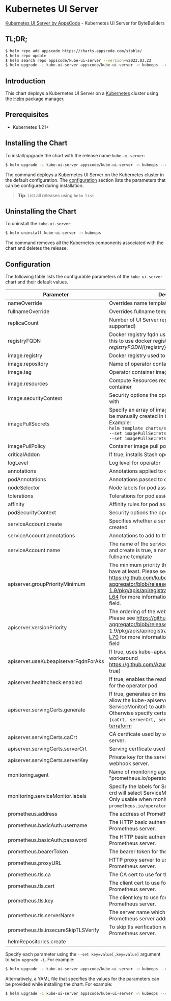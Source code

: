 # Kubernetes UI Server

[Kubernetes UI Server by AppsCode](https://github.com/kubeops/ui-server) - Kubernetes UI Server for ByteBuilders

## TL;DR;

```bash
$ helm repo add appscode https://charts.appscode.com/stable/
$ helm repo update
$ helm search repo appscode/kube-ui-server --version=v2023.03.23
$ helm upgrade -i kube-ui-server appscode/kube-ui-server -n kubeops --create-namespace --version=v2023.03.23
```

## Introduction

This chart deploys a Kubernetes UI Server on a [Kubernetes](http://kubernetes.io) cluster using the [Helm](https://helm.sh) package manager.

## Prerequisites

- Kubernetes 1.21+

## Installing the Chart

To install/upgrade the chart with the release name `kube-ui-server`:

```bash
$ helm upgrade -i kube-ui-server appscode/kube-ui-server -n kubeops --create-namespace --version=v2023.03.23
```

The command deploys a Kubernetes UI Server on the Kubernetes cluster in the default configuration. The [configuration](#configuration) section lists the parameters that can be configured during installation.

> **Tip**: List all releases using `helm list`

## Uninstalling the Chart

To uninstall the `kube-ui-server`:

```bash
$ helm uninstall kube-ui-server -n kubeops
```

The command removes all the Kubernetes components associated with the chart and deletes the release.

## Configuration

The following table lists the configurable parameters of the `kube-ui-server` chart and their default values.

|              Parameter               |                                                                                                                                                                         Description                                                                                                                                                                          |               Default               |
|--------------------------------------|--------------------------------------------------------------------------------------------------------------------------------------------------------------------------------------------------------------------------------------------------------------------------------------------------------------------------------------------------------------|-------------------------------------|
| nameOverride                         | Overrides name template                                                                                                                                                                                                                                                                                                                                      | <code>""</code>                     |
| fullnameOverride                     | Overrides fullname template                                                                                                                                                                                                                                                                                                                                  | <code>""</code>                     |
| replicaCount                         | Number of UI Server replicas to create (only 1 is supported)                                                                                                                                                                                                                                                                                                 | <code>1</code>                      |
| registryFQDN                         | Docker registry fqdn used to pull docker images Set this to use docker registry hosted at ${registryFQDN}/${registry}/${image}                                                                                                                                                                                                                               | <code>ghcr.io</code>                |
| image.registry                       | Docker registry used to pull operator image                                                                                                                                                                                                                                                                                                                  | <code>appscode</code>               |
| image.repository                     | Name of operator container image                                                                                                                                                                                                                                                                                                                             | <code>kube-ui-server</code>         |
| image.tag                            | Operator container image tag                                                                                                                                                                                                                                                                                                                                 | <code>""</code>                     |
| image.resources                      | Compute Resources required by the operator container                                                                                                                                                                                                                                                                                                         | <code>{}</code>                     |
| image.securityContext                | Security options the operator container should run with                                                                                                                                                                                                                                                                                                      | <code>{}</code>                     |
| imagePullSecrets                     | Specify an array of imagePullSecrets. Secrets must be manually created in the namespace. <br> Example: <br> `helm template charts/stash \` <br> `--set imagePullSecrets[0].name=sec0 \` <br> `--set imagePullSecrets[1].name=sec1`                                                                                                                           | <code>[]</code>                     |
| imagePullPolicy                      | Container image pull policy                                                                                                                                                                                                                                                                                                                                  | <code>Always</code>                 |
| criticalAddon                        | If true, installs Stash operator as critical addon                                                                                                                                                                                                                                                                                                           | <code>false</code>                  |
| logLevel                             | Log level for operator                                                                                                                                                                                                                                                                                                                                       | <code>3</code>                      |
| annotations                          | Annotations applied to operator deployment                                                                                                                                                                                                                                                                                                                   | <code>{}</code>                     |
| podAnnotations                       | Annotations passed to operator pod(s).                                                                                                                                                                                                                                                                                                                       | <code>{}</code>                     |
| nodeSelector                         | Node labels for pod assignment                                                                                                                                                                                                                                                                                                                               | <code>{}</code>                     |
| tolerations                          | Tolerations for pod assignment                                                                                                                                                                                                                                                                                                                               | <code>[]</code>                     |
| affinity                             | Affinity rules for pod assignment                                                                                                                                                                                                                                                                                                                            | <code>{}</code>                     |
| podSecurityContext                   | Security options the operator pod should run with.                                                                                                                                                                                                                                                                                                           | <code>{"fsGroup":65535}</code>      |
| serviceAccount.create                | Specifies whether a service account should be created                                                                                                                                                                                                                                                                                                        | <code>true</code>                   |
| serviceAccount.annotations           | Annotations to add to the service account                                                                                                                                                                                                                                                                                                                    | <code>{}</code>                     |
| serviceAccount.name                  | The name of the service account to use. If not set and create is true, a name is generated using the fullname template                                                                                                                                                                                                                                       | <code></code>                       |
| apiserver.groupPriorityMinimum       | The minimum priority the webhook api group should have at least. Please see https://github.com/kubernetes/kube-aggregator/blob/release-1.9/pkg/apis/apiregistration/v1beta1/types.go#L58-L64 for more information on proper values of this field.                                                                                                            | <code>10000</code>                  |
| apiserver.versionPriority            | The ordering of the webhook api inside of the group. Please see https://github.com/kubernetes/kube-aggregator/blob/release-1.9/pkg/apis/apiregistration/v1beta1/types.go#L66-L70 for more information on proper values of this field                                                                                                                         | <code>15</code>                     |
| apiserver.useKubeapiserverFqdnForAks | If true, uses kube-apiserver FQDN for AKS cluster to workaround https://github.com/Azure/AKS/issues/522 (default true)                                                                                                                                                                                                                                       | <code>true</code>                   |
| apiserver.healthcheck.enabled        | If true, enables the readiness and liveliness probes for the operator pod.                                                                                                                                                                                                                                                                                   | <code>false</code>                  |
| apiserver.servingCerts.generate      | If true, generates on install/upgrade the certs that allow the kube-apiserver (and potentially ServiceMonitor) to authenticate operators pods. Otherwise specify certs in `apiserver.servingCerts.{caCrt, serverCrt, serverKey}`. See also: [example terraform](https://github.com/kubeops/installer/blob/master/charts/kube-ui-server/example-terraform.tf) | <code>true</code>                   |
| apiserver.servingCerts.caCrt         | CA certficate used by serving certificate of webhook server.                                                                                                                                                                                                                                                                                                 | <code>""</code>                     |
| apiserver.servingCerts.serverCrt     | Serving certficate used by webhook server.                                                                                                                                                                                                                                                                                                                   | <code>""</code>                     |
| apiserver.servingCerts.serverKey     | Private key for the serving certificate used by webhook server.                                                                                                                                                                                                                                                                                              | <code>""</code>                     |
| monitoring.agent                     | Name of monitoring agent (one of "prometheus.io", "prometheus.io/operator", "prometheus.io/builtin")                                                                                                                                                                                                                                                         | <code>prometheus.io/operator</code> |
| monitoring.serviceMonitor.labels     | Specify the labels for ServiceMonitor. Prometheus crd will select ServiceMonitor using these labels. Only usable when monitoring agent is `prometheus.io/operator`.                                                                                                                                                                                          | <code>{}</code>                     |
| prometheus.address                   | The address of Prometheus server.                                                                                                                                                                                                                                                                                                                            | <code>""</code>                     |
| prometheus.basicAuth.username        | The HTTP basic authentication username for the Prometheus server.                                                                                                                                                                                                                                                                                            | <code>""</code>                     |
| prometheus.basicAuth.password        | The HTTP basic authentication password for the Prometheus server.                                                                                                                                                                                                                                                                                            | <code>""</code>                     |
| prometheus.bearerToken               | The bearer token for the Prometheus server.                                                                                                                                                                                                                                                                                                                  | <code>""</code>                     |
| prometheus.proxyURL                  | HTTP proxy server to use to connect to the Prometheus server.                                                                                                                                                                                                                                                                                                | <code>""</code>                     |
| prometheus.tls.ca                    | The CA cert to use for the Prometheus server.                                                                                                                                                                                                                                                                                                                | <code>""</code>                     |
| prometheus.tls.cert                  | The client cert to use for communicating with the Prometheus server.                                                                                                                                                                                                                                                                                         | <code>""</code>                     |
| prometheus.tls.key                   | The client key to use for communicating with the Prometheus server.                                                                                                                                                                                                                                                                                          | <code>""</code>                     |
| prometheus.tls.serverName            | The server name which will be used to verify the Prometheus server address.                                                                                                                                                                                                                                                                                  | <code>""</code>                     |
| prometheus.tls.insecureSkipTLSVerify | To skip tls verification when communicating with the Prometheus server.                                                                                                                                                                                                                                                                                      | <code>false</code>                  |
| helmRepositories.create              |                                                                                                                                                                                                                                                                                                                                                              | <code>false</code>                  |


Specify each parameter using the `--set key=value[,key=value]` argument to `helm upgrade -i`. For example:

```bash
$ helm upgrade -i kube-ui-server appscode/kube-ui-server -n kubeops --create-namespace --version=v2023.03.23 --set replicaCount=1
```

Alternatively, a YAML file that specifies the values for the parameters can be provided while
installing the chart. For example:

```bash
$ helm upgrade -i kube-ui-server appscode/kube-ui-server -n kubeops --create-namespace --version=v2023.03.23 --values values.yaml
```
